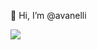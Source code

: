 👋 Hi, I’m @avanelli

 <a href="https://www.linkedin.com/in/andreavanelli/"><img src="https://img.shields.io/badge/linkedin-%230077B5.svg?&style=for-the-badge&logo=linkedin&logoColor=white" /></a>

<!---
avanelli/avanelli is a ✨ special ✨ repository because its `README.md` (this file) appears on your GitHub profile.
You can click the Preview link to take a look at your changes.
--->
